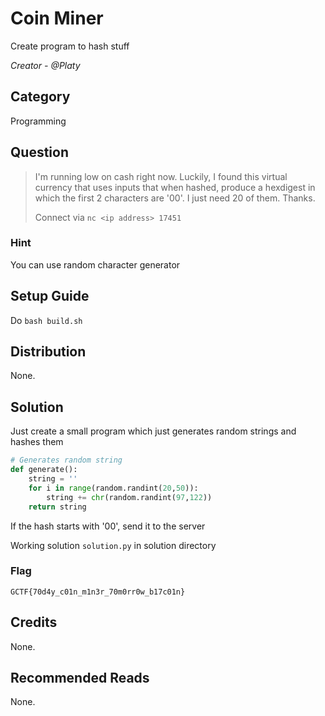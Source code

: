 # Coin Miner
Create program to hash stuff

<i>Creator - @Platy</i>

## Category
Programming

## Question
>I'm running low on cash right now. Luckily, I found this virtual currency that uses inputs that when hashed, produce a hexdigest in which the first 2 characters are '00'. I just need 20 of them. Thanks.
>
>Connect via `nc <ip address> 17451`

### Hint
You can use random character generator

## Setup Guide
Do `bash build.sh`

## Distribution
None.

## Solution
Just create a small program which just generates random strings and hashes them
```python
# Generates random string
def generate():
	string = ''
	for i in range(random.randint(20,50)):
		string += chr(random.randint(97,122))
	return string
```

If the hash starts with '00', send it to the server

Working solution `solution.py` in solution directory

### Flag
`GCTF{70d4y_c01n_m1n3r_70m0rr0w_b17c01n}`

## Credits
None.

## Recommended Reads
None.
